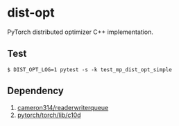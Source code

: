 # dist-opt
PyTorch distributed optimizer C++ implementation.

## Test

```console
$ DIST_OPT_LOG=1 pytest -s -k test_mp_dist_opt_simple
```

## Dependency

1. [cameron314/readerwriterqueue](https://github.com/cameron314/readerwriterqueue.git)
2. [pytorch/torch/lib/c10d](https://github.com/pytorch/pytorch/tree/master/torch/lib/c10d)
